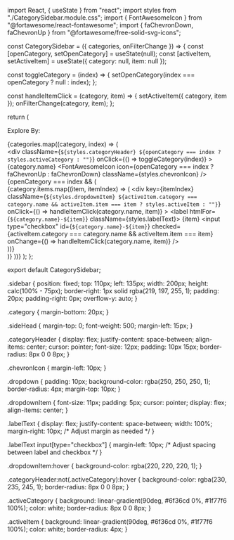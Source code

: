 import React, { useState } from "react";
import styles from "./CategorySidebar.module.css";
import { FontAwesomeIcon } from "@fortawesome/react-fontawesome";
import { faChevronDown, faChevronUp } from "@fortawesome/free-solid-svg-icons";

const CategorySidebar = ({ categories, onFilterChange }) => {
  const [openCategory, setOpenCategory] = useState(null);
  const [activeItem, setActiveItem] = useState({ category: null, item: null });

  const toggleCategory = (index) => {
    setOpenCategory(index === openCategory ? null : index);
  };

  const handleItemClick = (category, item) => {
    setActiveItem({ category, item });
    onFilterChange(category, item);
  };

  return (
    <div className={styles.sidebar}>
      <p className={styles.sideHead}>Explore By:</p>
      {categories.map((category, index) => (
        <div key={index} className={styles.category}>
          <div
            className={`${styles.categoryHeader} ${openCategory === index ? styles.activeCategory : ""}`}
            onClick={() => toggleCategory(index)}
          >
            {category.name}
            <FontAwesomeIcon
              icon={openCategory === index ? faChevronUp : faChevronDown}
              className={styles.chevronIcon}
            />
          </div>
          {openCategory === index && (
            <div className={styles.dropdown}>
              {category.items.map((item, itemIndex) => (
                <div
                  key={itemIndex}
                  className={`${styles.dropdownItem} ${activeItem.category === category.name && activeItem.item === item ? styles.activeItem : ""}`}
                  onClick={() => handleItemClick(category.name, item)}
                >
                  <label htmlFor={`${category.name}-${item}`} className={styles.labelText}>
                    {item}
                    <input
                      type="checkbox"
                      id={`${category.name}-${item}`}
                      checked={activeItem.category === category.name && activeItem.item === item}
                      onChange={() => handleItemClick(category.name, item)}
                    />
                  </label>
                </div>
              ))}
            </div>
          )}
        </div>
      ))}
    </div>
  );
};

export default CategorySidebar;


.sidebar {
  position: fixed;
  top: 110px;
  left: 135px;
  width: 200px;
  height: calc(100% - 75px);
  border-right: 1px solid rgba(219, 197, 255, 1);
  padding: 20px;
  padding-right: 0px;
  overflow-y: auto;
}

.category {
  margin-bottom: 20px;
}

.sideHead {
  margin-top: 0;
  font-weight: 500;
  margin-left: 15px;
}

.categoryHeader {
  display: flex;
  justify-content: space-between;
  align-items: center;
  cursor: pointer;
  font-size: 12px;
  padding: 10px 15px;
  border-radius: 8px 0 0 8px;
}

.chevronIcon {
  margin-left: 10px;
}

.dropdown {
  padding: 10px;
  background-color: rgba(250, 250, 250, 1);
  border-radius: 4px;
  margin-top: 10px;
}

.dropdownItem {
  font-size: 11px;
  padding: 5px;
  cursor: pointer;
  display: flex;
  align-items: center;
}

.labelText {
  display: flex;
  justify-content: space-between;
  width: 100%;
  margin-right: 10px; /* Adjust margin as needed */
}

.labelText input[type="checkbox"] {
  margin-left: 10px; /* Adjust spacing between label and checkbox */
}

.dropdownItem:hover {
  background-color: rgba(220, 220, 220, 1);
}

.categoryHeader:not(.activeCategory):hover {
  background-color: rgba(230, 235, 245, 1);
  border-radius: 8px 0 0 8px;
}

.activeCategory {
  background: linear-gradient(90deg, #6f36cd 0%, #1f77f6 100%);
  color: white;
  border-radius: 8px 0 0 8px;
}

.activeItem {
  background: linear-gradient(90deg, #6f36cd 0%, #1f77f6 100%);
  color: white;
  border-radius: 4px;
}
